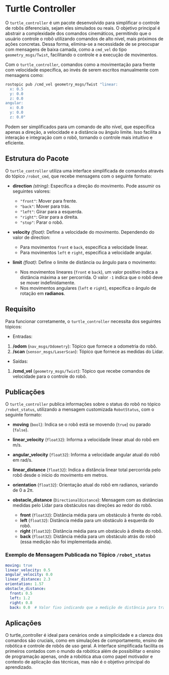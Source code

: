 # Turtle Controller

O `turtle_controller` é um pacote desenvolvido para simplificar o controle de robôs diferenciais, sejam eles simulados ou reais. O objetivo principal é abstrair a complexidade dos comandos cinemáticos, permitindo que o usuário controle o robô utilizando comandos de alto nível, mais próximos de ações concretas. Dessa forma, elimina-se a necessidade de se preocupar com mensagens de baixa camada, como a `cmd_vel` do tipo `geometry_msgs/Twist`, facilitando o controle e a execução de movimentos.

Com o `turtle_controller`, comandos como a movimentação para frente com velocidade específica, ao invés de serem escritos manualmente com mensagens como:

```bash
rostopic pub /cmd_vel geometry_msgs/Twist "linear:
  x: 0.5
  y: 0.0
  z: 0.0
angular:
  x: 0.0
  y: 0.0
  z: 0.0"
```

Podem ser simplificados para um comando de alto nível, que especifica apenas a direção, a velocidade e a distância ou ângulo limite. Isso facilita a interação e integração com o robô, tornando o controle mais intuitivo e eficiente.

## Estrutura do Pacote
O `turtle_controller` utiliza uma interface simplificada de comandos através do tópico `/robot_cmd`, que recebe mensagens com o seguinte formato:

- __direction__ _(string)_: Especifica a direção do movimento. Pode assumir os seguintes valores:

    - `"front"`: Mover para frente.
    - `"back"`: Mover para trás.
    - `"left"`: Girar para a esquerda.
    - `"right"`: Girar para a direita.
    - `"stop"`: Parar o robô.

- __velocity__ _(float)_: Define a velocidade do movimento. Dependendo do valor de direction:

    - Para movimentos `front` e `back`, especifica a velocidade linear.
    - Para movimentos `left` e `right`, especifica a velocidade angular.

- __limit__ _(float)_: Define o limite de distância ou ângulo para o movimento:
    - Nos movimentos lineares (`front` e `back`), um valor positivo indica a distância máxima a ser percorrida. O valor `-1` indica que o robô deve se mover indefinidamente.
    - Nos movimentos angulares (`left` e `right`), especifica o ângulo de rotação em __radianos__.


## Requisito

Para funcionar corretamente, o `turtle_controller` necessita dos seguintes tópicos:
- Entradas:
1. __/odom__ (`nav_msgs/Odometry`): Tópico que fornece a odometria do robô.
2. __/scan__ (`sensor_msgs/LaserScan`): Tópico que fornece as medidas do Lidar.
- Saídas:
1. __/cmd_vel__ (`geometry_msgs/Twist`): Tópico que recebe comandos de velocidade para o controle do robô.

## Publicações

O `turtle_controller` publica informações sobre o status do robô no tópico `/robot_status`, utilizando a mensagem customizada `RobotStatus`, com o seguinte formato:

- **moving** (`bool`): Indica se o robô está se movendo (`true`) ou parado (`false`).
- **linear_velocity** (`float32`): Informa a velocidade linear atual do robô em m/s.
- **angular_velocity** (`float32`): Informa a velocidade angular atual do robô em rad/s.
- **linear_distance** (`float32`): Indica a distância linear total percorrida pelo robô desde o início do movimento em metros.
- **orientation** (`float32`): Orientação atual do robô em radianos, variando de 0 a 2π.
- **obstacle_distance** (`DirectionalDistance`): Mensagem com as distâncias medidas pelo Lidar para obstáculos nas direções ao redor do robô.

    - **front** (`float32`): Distância média para um obstáculo à frente do robô.
    - **left** (`float32`): Distância média para um obstáculo à esquerda do robô.
    - **right** (`float32`): Distância média para um obstáculo à direita do robô.
    - **back** (`float32`): Distância média para um obstáculo atrás do robô (essa medição não foi implementada ainda).
### Exemplo de Mensagem Publicada no Tópico `/robot_status`
```yaml
moving: true
linear_velocity: 0.5
angular_velocity: 0.0
linear_distance: 2.3
orientation: 1.57
obstacle_distance:
  front: 0.5
  left: 1.2
  right: 0.8
  back: 0.0  # Valor fixo indicando que a medição de distância para trás não foi implementada
```
## Aplicações

O turtle_controller é ideal para cenários onde a simplicidade e a clareza dos comandos são cruciais, como em simulações de comportamento, ensino de robótica e controle de robôs de uso geral. A interface simplificada facilita os primeiros contados com o mundo da robótica além de possibilitar o ensino de programação apenas, onde a robótica atua como papel motivador e contexto de aplicação das técnicas, mas não é o objetivo principal do aprendizado. 

